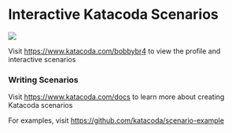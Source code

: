 # Interactive Katacoda Scenarios

[![](http://shields.katacoda.com/katacoda/bobbybr4/count.svg)](https://www.katacoda.com/bobbybr4 "Get your profile on Katacoda.com")

Visit https://www.katacoda.com/bobbybr4 to view the profile and interactive scenarios

### Writing Scenarios
Visit https://www.katacoda.com/docs to learn more about creating Katacoda scenarios

For examples, visit https://github.com/katacoda/scenario-example
